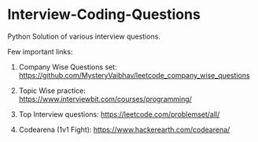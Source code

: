 # Interview-Coding-Questions
Python Solution of various interview questions.

Few important links:

1) Company Wise Questions set: https://github.com/MysteryVaibhav/leetcode_company_wise_questions

2) Topic Wise practice: https://www.interviewbit.com/courses/programming/

3) Top Interview questions: https://leetcode.com/problemset/all/

4) Codearena (1v1 Fight): https://www.hackerearth.com/codearena/


